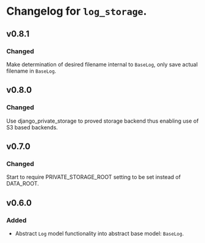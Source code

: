 # Changelog for `log_storage`.


## v0.8.1

### Changed

Make determination of desired filename internal to `BaseLog`,
only save actual filename in `BaseLog`.


## v0.8.0

### Changed

Use django_private_storage to proved storage backend thus enabling use of
S3 based backends.


## v0.7.0

### Changed

Start to require PRIVATE_STORAGE_ROOT setting to be set instead of DATA_ROOT.


## v0.6.0

### Added

- Abstract `Log` model functionality into abstract base model: `BaseLog`.
